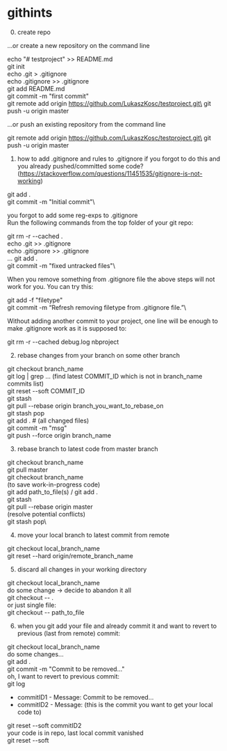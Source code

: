 # githints

0. create repo

…or create a new repository on the command line

echo "# testproject" >> README.md\
git init\
echo .git > .gitignore\
echo .gitignore >> .gitignore\
git add README.md\
git commit -m "first commit"\
git remote add origin https://github.com/LukaszKosc/testproject.git\
git push -u origin master

…or push an existing repository from the command line

git remote add origin https://github.com/LukaszKosc/testproject.git\
git push -u origin master

1. how to add .gitignore and rules to .gitignore if you forgot to do this and you already pushed/committed some code?
(https://stackoverflow.com/questions/11451535/gitignore-is-not-working)

git add .\
git commit -m "Initial commit"\

you forgot to add some reg-exps to .gitignore\
Run the following commands from the top folder of your git repo:

git rm -r --cached .\
echo .git >> .gitignore\
echo .gitignore >> .gitignore\
...
git add .\
git commit -m "fixed untracked files"\

When you remove something from .gitignore file the above steps will not work for you. You can try this:

git add -f "filetype"\
git commit -m “Refresh removing filetype from .gitignore file.”\

Without adding another commit to your project, one line will be enough to make .gitignore work as it is supposed to:

git rm -r --cached debug.log nbproject

2. rebase changes from your branch on some other branch

git checkout branch_name\
git log | grep ... (find latest COMMIT_ID which is not in branch_name commits list)\
git reset --soft COMMIT_ID\
git stash\
git pull --rebase origin branch_you_want_to_rebase_on\
git stash pop\
git add . # (all changed files)\
git commit -m "msg"\
git push --force origin branch_name

3. rebase branch to latest code from master branch

git checkout branch_name\
git pull master\
git checkout branch_name \
(to save work-in-progress code)\
git add path_to_file(s) / git add .\
git stash\
git pull --rebase origin master\
(resolve potential conflicts)\
git stash pop\

4. move your local branch to latest commit from remote

git checkout local_branch_name\
git reset --hard origin/remote_branch_name

5. discard all changes in your working directory

git checkout local_branch_name\
do some change -> decide to abandon it all\
git checkout -- .\
or just single file:\
git checkout -- path_to_file

6. when you git add your file and already commit it and want to revert to previous (last from remote) commit:

git checkout local_branch_name\
do some changes...\
git add . \
git commit -m "Commit to be removed..."\
oh, I want to revert to previous commit:\
git log
- commitID1 - Message: Commit to be removed...
- commitID2 - Message: (this is the commit you want to get your local code to)

git reset --soft commitID2\
your code is in repo, last local commit vanished\
git reset --soft
